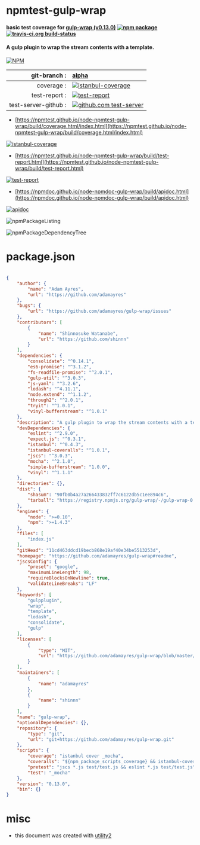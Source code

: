 # npmtest-gulp-wrap

#### basic test coverage for  [gulp-wrap (v0.13.0)](https://github.com/adamayres/gulp-wrap#readme)  [![npm package](https://img.shields.io/npm/v/npmtest-gulp-wrap.svg?style=flat-square)](https://www.npmjs.org/package/npmtest-gulp-wrap) [![travis-ci.org build-status](https://api.travis-ci.org/npmtest/node-npmtest-gulp-wrap.svg)](https://travis-ci.org/npmtest/node-npmtest-gulp-wrap)

#### A gulp plugin to wrap the stream contents with a template.

[![NPM](https://nodei.co/npm/gulp-wrap.png?downloads=true&downloadRank=true&stars=true)](https://www.npmjs.com/package/gulp-wrap)

| git-branch : | [alpha](https://github.com/npmtest/node-npmtest-gulp-wrap/tree/alpha)|
|--:|:--|
| coverage : | [![istanbul-coverage](https://npmtest.github.io/node-npmtest-gulp-wrap/build/coverage.badge.svg)](https://npmtest.github.io/node-npmtest-gulp-wrap/build/coverage.html/index.html)|
| test-report : | [![test-report](https://npmtest.github.io/node-npmtest-gulp-wrap/build/test-report.badge.svg)](https://npmtest.github.io/node-npmtest-gulp-wrap/build/test-report.html)|
| test-server-github : | [![github.com test-server](https://npmtest.github.io/node-npmtest-gulp-wrap/GitHub-Mark-32px.png)](https://npmtest.github.io/node-npmtest-gulp-wrap/build/app/index.html) | | build-artifacts : | [![build-artifacts](https://npmtest.github.io/node-npmtest-gulp-wrap/glyphicons_144_folder_open.png)](https://github.com/npmtest/node-npmtest-gulp-wrap/tree/gh-pages/build)|

- [https://npmtest.github.io/node-npmtest-gulp-wrap/build/coverage.html/index.html](https://npmtest.github.io/node-npmtest-gulp-wrap/build/coverage.html/index.html)

[![istanbul-coverage](https://npmtest.github.io/node-npmtest-gulp-wrap/build/screenCapture.buildCi.browser.%252Ftmp%252Fbuild%252Fcoverage.lib.html.png)](https://npmtest.github.io/node-npmtest-gulp-wrap/build/coverage.html/index.html)

- [https://npmtest.github.io/node-npmtest-gulp-wrap/build/test-report.html](https://npmtest.github.io/node-npmtest-gulp-wrap/build/test-report.html)

[![test-report](https://npmtest.github.io/node-npmtest-gulp-wrap/build/screenCapture.buildCi.browser.%252Ftmp%252Fbuild%252Ftest-report.html.png)](https://npmtest.github.io/node-npmtest-gulp-wrap/build/test-report.html)

- [https://npmdoc.github.io/node-npmdoc-gulp-wrap/build/apidoc.html](https://npmdoc.github.io/node-npmdoc-gulp-wrap/build/apidoc.html)

[![apidoc](https://npmdoc.github.io/node-npmdoc-gulp-wrap/build/screenCapture.buildCi.browser.%252Ftmp%252Fbuild%252Fapidoc.html.png)](https://npmdoc.github.io/node-npmdoc-gulp-wrap/build/apidoc.html)

![npmPackageListing](https://npmtest.github.io/node-npmtest-gulp-wrap/build/screenCapture.npmPackageListing.svg)

![npmPackageDependencyTree](https://npmtest.github.io/node-npmtest-gulp-wrap/build/screenCapture.npmPackageDependencyTree.svg)



# package.json

```json

{
    "author": {
        "name": "Adam Ayres",
        "url": "https://github.com/adamayres"
    },
    "bugs": {
        "url": "https://github.com/adamayres/gulp-wrap/issues"
    },
    "contributors": [
        {
            "name": "Shinnosuke Watanabe",
            "url": "https://github.com/shinnn"
        }
    ],
    "dependencies": {
        "consolidate": "^0.14.1",
        "es6-promise": "^3.1.2",
        "fs-readfile-promise": "^2.0.1",
        "gulp-util": "^3.0.3",
        "js-yaml": "^3.2.6",
        "lodash": "^4.11.1",
        "node.extend": "^1.1.2",
        "through2": "^2.0.1",
        "tryit": "^1.0.1",
        "vinyl-bufferstream": "^1.0.1"
    },
    "description": "A gulp plugin to wrap the stream contents with a template.",
    "devDependencies": {
        "eslint": "^2.9.0",
        "expect.js": "^0.3.1",
        "istanbul": "^0.4.3",
        "istanbul-coveralls": "^1.0.1",
        "jscs": "^3.0.3",
        "mocha": "^2.1.0",
        "simple-bufferstream": "1.0.0",
        "vinyl": "^1.1.1"
    },
    "directories": {},
    "dist": {
        "shasum": "90fb0b4a27a266433832ff7c6122db5c1ee894c6",
        "tarball": "https://registry.npmjs.org/gulp-wrap/-/gulp-wrap-0.13.0.tgz"
    },
    "engines": {
        "node": ">=0.10",
        "npm": ">=1.4.3"
    },
    "files": [
        "index.js"
    ],
    "gitHead": "11cd463ddcd19becb868e19af40e34be5513253d",
    "homepage": "https://github.com/adamayres/gulp-wrap#readme",
    "jscsConfig": {
        "preset": "google",
        "maximumLineLength": 98,
        "requireBlocksOnNewline": true,
        "validateLineBreaks": "LF"
    },
    "keywords": [
        "gulpplugin",
        "wrap",
        "template",
        "lodash",
        "consolidate",
        "gulp"
    ],
    "licenses": [
        {
            "type": "MIT",
            "url": "https://github.com/adamayres/gulp-wrap/blob/master/LICENSE"
        }
    ],
    "maintainers": [
        {
            "name": "adamayres"
        },
        {
            "name": "shinnn"
        }
    ],
    "name": "gulp-wrap",
    "optionalDependencies": {},
    "repository": {
        "type": "git",
        "url": "git+https://github.com/adamayres/gulp-wrap.git"
    },
    "scripts": {
        "coverage": "istanbul cover _mocha",
        "coveralls": "${npm_package_scripts_coverage} && istanbul-coveralls",
        "pretest": "jscs *.js test/test.js && eslint *.js test/test.js",
        "test": "_mocha"
    },
    "version": "0.13.0",
    "bin": {}
}
```



# misc
- this document was created with [utility2](https://github.com/kaizhu256/node-utility2)
